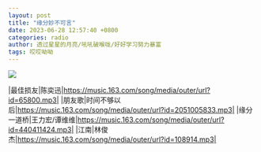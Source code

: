 ```yaml
---
layout: post
title: "缘分妙不可言"
date: 2023-06-28 12:57:40 +0800
categories: radio
author: 透过星星的月亮/吼吼破喉咙/好好学习努力暴富
tags: 哎哎呦呦
---
```

![]({{site.baseurl}}/images/cover_20230628.jpg)

|最佳损友|陈奕迅|https://music.163.com/song/media/outer/url?id=65800.mp3|
|朋友歌|时间不够以后|https://music.163.com/song/media/outer/url?id=2051005833.mp3|
|缘分一道桥|王力宏/谭维维|https://music.163.com/song/media/outer/url?id=440411424.mp3|
|江南|林俊杰|https://music.163.com/song/media/outer/url?id=108914.mp3|

